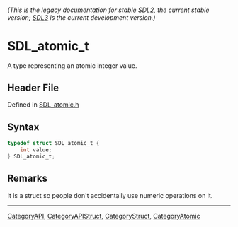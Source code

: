 ###### (This is the legacy documentation for stable SDL2, the current stable version; [SDL3](https://wiki.libsdl.org/SDL3/) is the current development version.)
# SDL_atomic_t

A type representing an atomic integer value.

## Header File

Defined in [SDL_atomic.h](https://github.com/libsdl-org/SDL/blob/SDL2/include/SDL_atomic.h)

## Syntax

```c
typedef struct SDL_atomic_t {
    int value;
} SDL_atomic_t;
```

## Remarks

It is a struct so people don't accidentally use numeric operations on it.

----
[CategoryAPI](CategoryAPI), [CategoryAPIStruct](CategoryAPIStruct), [CategoryStruct](CategoryStruct), [CategoryAtomic](CategoryAtomic)


